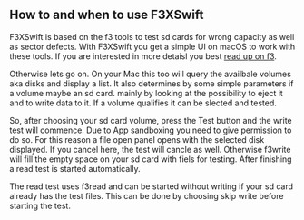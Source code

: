 ## How to and when to use F3XSwift

F3XSwift is based on the f3 tools to test sd cards for wrong capacity as well as sector defects. With F3XSwift you get a simple UI on macOS to work with these tools. If you are interested in more detaisl you best [read up on f3](https://fight-flash-fraud.readthedocs.io/en/latest/index.html).

Otherwise lets go on. On your Mac this too will query the availbale volumes aka disks and display a list. It also determines by some simple parameters if a volume maybe an sd card. mainly by looking at the possibility to eject it and to write data to it. If a volume qualifies it can be slected and tested.

So, after choosing your sd card volume, press the Test button and the write test will commence. Due to App sandboxing you need to give permission to do so. For this reason a file open panel opens with the selected disk displayed. If you cancel here, the test will cancle as well. Otherwise f3write will fill the empty space on your sd card with fiels for testing. After finishing a read test is started automatically. 

The read test uses f3read and can be started without writing if your sd card already has the test files. This can be done by choosing skip write before starting the test.
